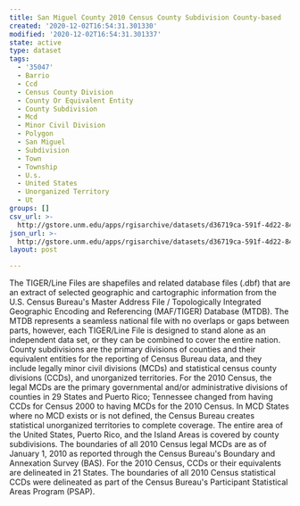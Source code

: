 ```yaml
---
title: San Miguel County 2010 Census County Subdivision County-based
created: '2020-12-02T16:54:31.301330'
modified: '2020-12-02T16:54:31.301337'
state: active
type: dataset
tags:
  - '35047'
  - Barrio
  - Ccd
  - Census County Division
  - County Or Equivalent Entity
  - County Subdivision
  - Mcd
  - Minor Civil Division
  - Polygon
  - San Miguel
  - Subdivision
  - Town
  - Township
  - U.s.
  - United States
  - Unorganized Territory
  - Ut
groups: []
csv_url: >-
  http://gstore.unm.edu/apps/rgisarchive/datasets/d36719ca-591f-4d22-84a0-02bf7249e545/tl_2010_35047_cousub10.derived.csv
json_url: >-
  http://gstore.unm.edu/apps/rgisarchive/datasets/d36719ca-591f-4d22-84a0-02bf7249e545/tl_2010_35047_cousub10.derived.json
layout: post

---
```

The TIGER/Line Files are shapefiles and related database files (.dbf) that are an extract of selected geographic and cartographic information from the U.S. Census Bureau's Master Address File / Topologically Integrated Geographic Encoding and Referencing (MAF/TIGER) Database (MTDB).  The MTDB represents a seamless national file with no overlaps or gaps between parts, however, each TIGER/Line File is designed to stand alone as an independent data set, or they can be combined to cover the entire nation.  County subdivisions are the primary divisions of counties and their equivalent entities for the reporting of Census Bureau data, and they include legally minor civil divisions (MCDs) and statistical census county divisions (CCDs), and unorganized territories.  For the 2010 Census, the legal MCDs are the primary governmental and/or administrative divisions of counties in 29 States and Puerto Rico; Tennessee changed from having CCDs for Census 2000 to having MCDs for the 2010 Census.  In MCD States where no MCD exists or is not defined, the Census Bureau creates statistical unorganized territories to complete coverage.  The entire area of the United States, Puerto Rico, and the Island Areas is covered by county subdivisions.  The boundaries of all 2010 Census legal MCDs are as of January 1, 2010 as reported through the Census Bureau's Boundary and Annexation Survey (BAS).  For the 2010 Census, CCDs or their equivalents are delineated in 21 States.  The boundaries of all 2010 Census statistical CCDs were delineated as part of the Census Bureau's Participant Statistical Areas Program (PSAP).  

